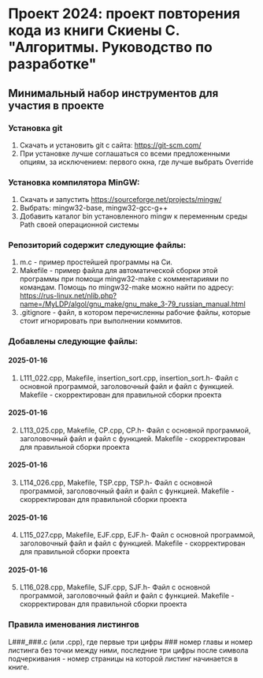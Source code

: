 # Проект 2024: проект повторения кода из книги Скиены С. "Алгоритмы. Руководство по разработке"
## Минимальный набор инструментов для участия в проекте
### Установка git
1. Скачать и установить git c сайта: https://git-scm.com/
2. При установке лучше соглашаться со всеми предложенными опциям, за исключением:
первого окна, где лучше выбрать Override
### Установка компилятора MinGW:

1. Скачать и запустить https://sourceforge.net/projects/mingw/
2. Выбрать: mingw32-base, mingw32-gcc-g++
3. Добавить каталог bin установленного mingw к переменным среды Path своей операционной системы

### Репозиторий содержит следующие файлы:
1. m.c - пример простейшей программы на Си.
2. Makefile - пример файла для автоматической сборки этой программы при помощи mingw32-make с комментариями по командам. Помощь по mingw32-make можно найти по адресу: https://rus-linux.net/nlib.php?name=/MyLDP/algol/gnu_make/gnu_make_3-79_russian_manual.html
3. .gitignore - файл, в котором перечисленны рабочие файлы, которые стоит игнорировать при выполнении коммитов. 

### Добавлены следующие файлы:
#### 2025-01-16
1. L111_022.cpp, Makefile, insertion_sort.cpp, insertion_sort.h- Файл с основной программой, заголовочный файл и файл с функцией. Makefile - скорректирован для правильной сборки проекта
#### 2025-01-16
2. L113_025.cpp, Makefile, CP.cpp, CP.h- Файл с основной программой, заголовочный файл и файл с функцией. Makefile - скорректирован для правильной сборки проекта
#### 2025-01-16
3. L114_026.cpp, Makefile, TSP.cpp, TSP.h- Файл с основной программой, заголовочный файл и файл с функцией. Makefile - скорректирован для правильной сборки проекта
#### 2025-01-16
4. L115_027.cpp, Makefile, EJF.cpp, EJF.h- Файл с основной программой, заголовочный файл и файл с функцией. Makefile - скорректирован для правильной сборки проекта
#### 2025-01-16
5. L116_028.cpp, Makefile, SJF.cpp, SJF.h- Файл с основной программой, заголовочный файл и файл с функцией. Makefile - скорректирован для правильной сборки проекта

### Правила именования листингов
L###_###.c (или .cpp), где первые три цифры ### номер главы и номер листинга без точки между ними, последние три цифры после символа подчеркивания - номер страницы на которой листинг начинается в книге. 


